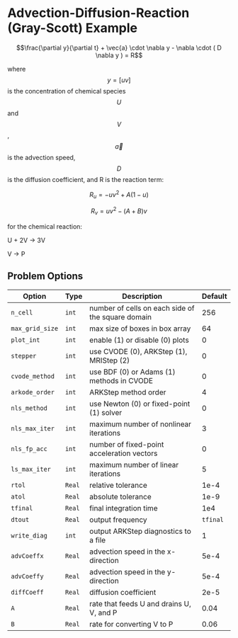 # Advection-Diffusion-Reaction (Gray-Scott) Example

$$\frac{\partial y}{\partial t} + \vec{a} \cdot \nabla y -  \nabla \cdot ( D \nabla y ) = R$$

where $$y = [u v]$$ is the concentration of chemical species $$U$$ and $$V$$,
$$\vec{a}$$ is the advection speed, $$D$$ is the diffusion coefficient, and R is
the reaction term:

$$R_u = - u v^2 + A (1-u)$$

$$R_v =   u v^2 - (A + B) v$$

for the chemical reaction:

U + 2V -> 3V

V -> P

## Problem Options

| Option          | Type   | Description                                        | Default  |
| ----------------|--------|----------------------------------------------------|----------|
| `n_cell`        | `int`  | number of cells on each side of the square domain  | 256      |
| `max_grid_size` | `int`  | max size of boxes in box array                     | 64       |
| `plot_int`      | `int`  | enable (1) or disable (0) plots                    | 0        |
| `stepper`       | `int`  | use CVODE (0), ARKStep (1), MRIStep (2)            | 0        |
| `cvode_method`  | `int`  | use BDF (0) or Adams (1) methods in CVODE          | 0        |
| `arkode_order`  | `int`  | ARKStep method order                               | 4        |
| `nls_method`    | `int`  | use Newton (0) or fixed-point (1) solver           | 0        |
| `nls_max_iter`  | `int`  | maximum number of nonlinear iterations             | 3        |
| `nls_fp_acc`    | `int`  | number of fixed-point acceleration vectors         | 0        |
| `ls_max_iter`   | `int`  | maximum number of linear iterations                | 5        |
| `rtol`          | `Real` | relative tolerance                                 | 1e-4     |
| `atol`          | `Real` | absolute tolerance                                 | 1e-9     |
| `tfinal`        | `Real` | final integration time                             | 1e4      |
| `dtout`         | `Real` | output frequency                                   | `tfinal` |
| `write_diag`    | `int`  | output ARKStep diagnostics to a file               | 1        |
| `advCoeffx`     | `Real` | advection speed in the x-direction                 | 5e-4     |
| `advCoeffy`     | `Real` | advection speed in the y-direction                 | 5e-4     |
| `diffCoeff`     | `Real` | diffusion coefficient                              | 2e-5     |
| `A`             | `Real` | rate that feeds U and drains U, V, and P           | 0.04     |
| `B`             | `Real` | rate for converting V to P                         | 0.06     |
